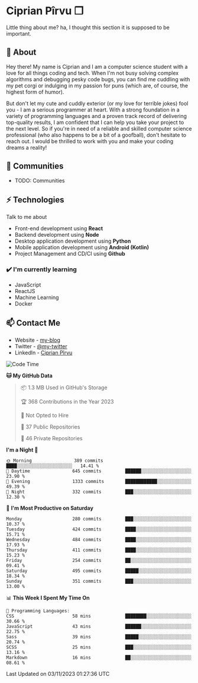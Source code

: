 # Ciprian Pîrvu ❐

Little thing about me? ha, I thought this section it is supposed to be important.

## 🧐 About

Hey there! My name is Ciprian and I am a computer science student with a love for all things coding and tech. When I'm not busy solving complex algorithms and debugging pesky code bugs, you can find me cuddling with my pet corgi or indulging in my passion for puns (which are, of course, the highest form of humor).

But don't let my cute and cuddly exterior (or my love for terrible jokes) fool you - I am a serious programmer at heart. With a strong foundation in a variety of programming languages and a proven track record of delivering top-quality results, I am confident that I can help you take your project to the next level. So if you're in need of a reliable and skilled computer science professional (who also happens to be a bit of a goofball), don't hesitate to reach out. I would be thrilled to work with you and make your coding dreams a reality!

## 👯 Communities

-   TODO: Communities

## ⚡ Technologies

Talk to me about

-   Front-end development using **React**
-   Backend development using **Node**
-   Desktop application development using **Python**
-   Mobile application development using **Android (Kotlin)**
-   Project Management and CD/CI using **Github**

### ✔️ I'm currently learning

-   JavaScript
-   ReactJS
-   Machine Learning
-   Docker

## 📫 Contact Me

-   Website - [my-blog]()
-   Twitter - [@my-twitter]()
-   LinkedIn - [Ciprian Pîrvu](https://www.linkedin.com/in/p%C3%AErvu-ciprian-cristian-4415991b1/)

<!--START_SECTION:waka-->
![Code Time](http://img.shields.io/badge/Code%20Time-1%2C797%20hrs%2029%20mins-blue)

**🐱 My GitHub Data** 

> 📦 1.3 MB Used in GitHub's Storage 
 > 
> 🏆 368 Contributions in the Year 2023
 > 
> 🚫 Not Opted to Hire
 > 
> 📜 37 Public Repositories 
 > 
> 🔑 46 Private Repositories 
 > 
**I'm a Night 🦉** 

```text
🌞 Morning                389 commits         ████░░░░░░░░░░░░░░░░░░░░░   14.41 % 
🌆 Daytime                645 commits         ██████░░░░░░░░░░░░░░░░░░░   23.90 % 
🌃 Evening                1333 commits        ████████████░░░░░░░░░░░░░   49.39 % 
🌙 Night                  332 commits         ███░░░░░░░░░░░░░░░░░░░░░░   12.30 % 
```
📅 **I'm Most Productive on Saturday** 

```text
Monday                   280 commits         ███░░░░░░░░░░░░░░░░░░░░░░   10.37 % 
Tuesday                  424 commits         ████░░░░░░░░░░░░░░░░░░░░░   15.71 % 
Wednesday                484 commits         ████░░░░░░░░░░░░░░░░░░░░░   17.93 % 
Thursday                 411 commits         ████░░░░░░░░░░░░░░░░░░░░░   15.23 % 
Friday                   254 commits         ██░░░░░░░░░░░░░░░░░░░░░░░   09.41 % 
Saturday                 495 commits         █████░░░░░░░░░░░░░░░░░░░░   18.34 % 
Sunday                   351 commits         ███░░░░░░░░░░░░░░░░░░░░░░   13.00 % 
```


📊 **This Week I Spent My Time On** 

```text
💬 Programming Languages: 
CSS                      58 mins             ████████░░░░░░░░░░░░░░░░░   30.66 % 
JavaScript               43 mins             ██████░░░░░░░░░░░░░░░░░░░   22.75 % 
Sass                     39 mins             █████░░░░░░░░░░░░░░░░░░░░   20.74 % 
SCSS                     25 mins             ███░░░░░░░░░░░░░░░░░░░░░░   13.16 % 
Markdown                 16 mins             ██░░░░░░░░░░░░░░░░░░░░░░░   08.61 % 
```


 Last Updated on 03/11/2023 01:27:36 UTC
<!--END_SECTION:waka-->
